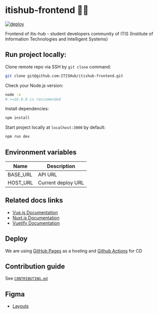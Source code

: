 # itishub-frontend 🏳️‍🌈
[![deploy](https://github.com/ITISHub/itishub-frontend/actions/workflows/main.yml/badge.svg?branch=master)](https://github.com/ITISHub/itishub-frontend/actions/workflows/main.yml)

Frontend of itis-hub - student developers community of ITIS (Institute of Information Technologies and Intelligent Systems)

## Run project locally:
Clone remote repo via SSH by `git clone` command:
```bash
git clone git@github.com:ITISHub/itishub-frontend.git
```

Check your Node.js version:
```bash
node -v
# >=16.0.0 is reccomended
```

Install dependencies:
```bash
npm install
```

Start project locally at `localhost:3000` by default:
```bash
npm run dev
```

## Environment variables

| Name  | Description  |
|---|---|
| BASE_URL  | API URL |
| HOST_URL  | Current deploy URL |

## Related docs links
* [Vue.js Documentation](https://vuejs.org/v2/guide/)
* [Nuxt.js Documentation](https://ru.nuxtjs.org/guide)
* [Vuetify Documentation](https://vuetifyjs.com/ru/getting-started/quick-start/)
## Deploy
We are using [GitHub Pages](https://docs.github.com/en/pages/configuring-a-custom-domain-for-your-github-pages-site) as a hosting and [Github Actions](https://docs.github.com/en/actions) for CD

## Contribution guide

See [`CONTRIBUTING.md`](https://github.com/ITISHub/itishub-frontend/blob/master/CONTRIBUTING.md)
## Figma
* [Layouts](https://www.figma.com/file/ZUOg34TnNrrcz21H1WjxeC/ITIS-hub?node-id=0%3A1)
